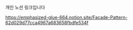 개인 노션 링크입니다

https://emphasized-glue-664.notion.site/Facade-Pattern-62d029d77cca4967a683658fbdfe534f